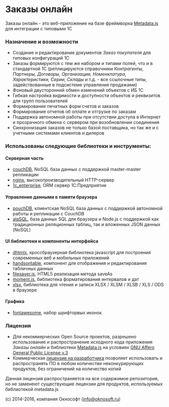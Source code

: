 # Заказы онлайн
Заказы онлайн - это веб-приложение на базе фреймворка [Metadata.js](http://www.oknosoft.ru/metadata/) для интеграции с типовыми 1С

### Назначение и возможности
- Создание и редактирование документов _Заказ покупателя_ для типовых конфигураций 1С
- Заказы формируются с тем же набором и типами полей, что и в стандартной 1С (реплицируются справочники _Контрагенты, Партнеры, Договоры, Организации, Номенклатура, Характеристики, Серии, Склады_ и т.д. - все ссылочные типы, задействованные в подсистеме управления продажами)
- Фоновый двусторонний обмен изменений объектов с ИБ 1С
- Гибкая настройка видимости и доступности объектов и реквизитов для групп пользователей
- Формирование печатных форм счетов и заказов
- Формирование отчетов об оплате и отгрузке по заказам
- Поддержка автономной работы при отсутствии доступа в Интернет и прозрачного обмена с сервером при возобновлении соединения
- Синхронизация заказов не только базой поставщика, но так же и с учетными системами клиентов и дилеров

### Использованы следующие библиотеки и инструменты:
#### Серверная часть
- [couchDB](http://couchdb.apache.org/), NoSQL база данных с поддержкой master-master репликации
- [nginx](http://nginx.org/ru/), высокопроизводительный HTTP-сервер
- [1c_enterprise](http://1c-dn.com/1c_enterprise/), ORM сервер 1С:Предприятие

#### Управление данными в памяти браузера
- [pouchDB](https://pouchdb.com/), клиентская NoSQL база данных с поддержкой автономной работы и репликации с CouchDB
- [alaSQL](https://github.com/agershun/alasql), база данных SQL для браузера и Node.js с поддержкой как традиционных реляционных таблиц, так и вложенных JSON данных (NoSQL)

#### UI библиотеки и компоненты интерфейса
- [dhtmlx](http://dhtmlx.com/), кроссбраузерная библиотека javascript для построения современных веб и мобильных приложений
- [handsontable](https://handsontable.com/), компонент для отображения и редактирования табличных данных
- [filesaver.js](https://github.com/eligrey/FileSaver.js), HTML5 реализация метода saveAs
- [moment.js](http://momentjs.com/), библиотека форматирования интервалов и дат
- [xlsx](https://github.com/SheetJS/js-xlsx), библиотека для чтения и записи XLSX / XLSM / XLSB / XLS / ODS в браузере

#### Графика
- [fontawesome](https://fortawesome.github.io/Font-Awesome/), набор шрифторвых иконок

### Лицензия
- Для некоммерческих Open Source проектов, разрешено использование и распространение исходного кода приложения _Заказы онлайн_ и библиотеки [Metadata.js](http://www.oknosoft.ru/metadata/) на условиях [GNU Affero General Public License v.3](http://www.gnu.org/licenses/agpl.html)
- Коммерческая [лицензия на разработчика](http://www.oknosoft.ru/programmi-oknosoft/metadata.html) позволяет использовать и распространять ПО в любом количестве неконкурирующих продуктов, без ограничений на количество копий

Данная лицензия распространяется на все содержимое репозитория, но не заменеют существующие лицензии для продуктов, используемых библиотекой metadata.js

(c) 2014-2016, компания Окнософт (info@oknosoft.ru)

